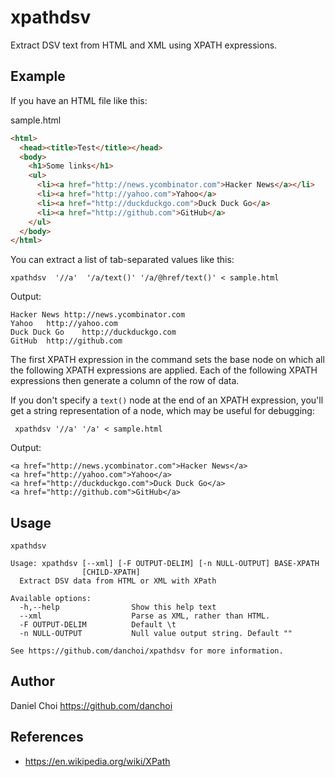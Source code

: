 # xpathdsv


Extract DSV text from HTML and XML using XPATH expressions.

## Example

If you have an HTML file like this:

sample.html

```html
<html>
  <head><title>Test</title></head>
  <body>
    <h1>Some links</h1>
    <ul>
      <li><a href="http://news.ycombinator.com">Hacker News</a></li>
      <li><a href="http://yahoo.com">Yahoo</a>
      <li><a href="http://duckduckgo.com">Duck Duck Go</a>
      <li><a href="http://github.com">GitHub</a>
    </ul>
  </body>
</html>
```

You can extract a list of tab-separated values like this:

    xpathdsv  '//a'  '/a/text()' '/a/@href/text()' < sample.html

Output:

    Hacker News	http://news.ycombinator.com
    Yahoo	http://yahoo.com
    Duck Duck Go	http://duckduckgo.com
    GitHub	http://github.com


The first XPATH expression in the command sets the base node on which all the
following XPATH expressions are applied. Each of the following XPATH expressions
then generate a column of the row of data.

If you don't specify a `text()` node at the end of an XPATH expression, you'll get 
a string representation of a node, which may be useful for debugging:

     xpathdsv '//a' '/a' < sample.html

Output:

    <a href="http://news.ycombinator.com">Hacker News</a>
    <a href="http://yahoo.com">Yahoo</a>
    <a href="http://duckduckgo.com">Duck Duck Go</a>
    <a href="http://github.com">GitHub</a>

## Usage


    xpathdsv
    
    Usage: xpathdsv [--xml] [-F OUTPUT-DELIM] [-n NULL-OUTPUT] BASE-XPATH
                    [CHILD-XPATH]
      Extract DSV data from HTML or XML with XPath
    
    Available options:
      -h,--help                Show this help text
      --xml                    Parse as XML, rather than HTML.
      -F OUTPUT-DELIM          Default \t
      -n NULL-OUTPUT           Null value output string. Default ""
    
    See https://github.com/danchoi/xpathdsv for more information.


## Author

Daniel Choi <https://github.com/danchoi>


## References

* <https://en.wikipedia.org/wiki/XPath>
